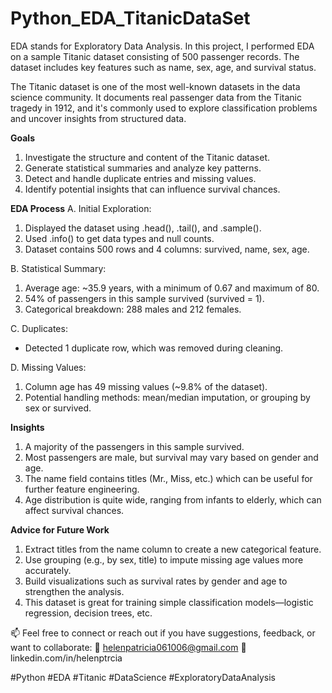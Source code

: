 # Python_EDA_TitanicDataSet

EDA stands for Exploratory Data Analysis. In this project, I performed EDA on a sample Titanic dataset consisting of 500 passenger records. The dataset includes key features such as name, sex, age, and survival status.

The Titanic dataset is one of the most well-known datasets in the data science community. It documents real passenger data from the Titanic tragedy in 1912, and it's commonly used to explore classification problems and uncover insights from structured data.

**Goals**
1. Investigate the structure and content of the Titanic dataset.
2. Generate statistical summaries and analyze key patterns.
3. Detect and handle duplicate entries and missing values.
4. Identify potential insights that can influence survival chances.

**EDA Process**
A. Initial Exploration:
  1. Displayed the dataset using .head(), .tail(), and .sample().
  2. Used .info() to get data types and null counts.
  3. Dataset contains 500 rows and 4 columns: survived, name, sex, age.

B. Statistical Summary:
  1. Average age: ~35.9 years, with a minimum of 0.67 and maximum of 80.
  2. 54% of passengers in this sample survived (survived = 1).
  3. Categorical breakdown: 288 males and 212 females.

C. Duplicates:
  - Detected 1 duplicate row, which was removed during cleaning.

D. Missing Values:
  1. Column age has 49 missing values (~9.8% of the dataset).
  2. Potential handling methods: mean/median imputation, or grouping by sex or survived.

**Insights**
1. A majority of the passengers in this sample survived.
2. Most passengers are male, but survival may vary based on gender and age.
3. The name field contains titles (Mr., Miss, etc.) which can be useful for further feature engineering.
4. Age distribution is quite wide, ranging from infants to elderly, which can affect survival chances.

**Advice for Future Work**
1. Extract titles from the name column to create a new categorical feature.
2. Use grouping (e.g., by sex, title) to impute missing age values more accurately.
3. Build visualizations such as survival rates by gender and age to strengthen the analysis.
4. This dataset is great for training simple classification models—logistic regression, decision trees, etc.

📫 Feel free to connect or reach out if you have suggestions, feedback, or want to collaborate:
📧 helenpatricia061006@gmail.com
🔗 linkedin.com/in/helenptrcia

#Python
#EDA
#Titanic
#DataScience
#ExploratoryDataAnalysis
